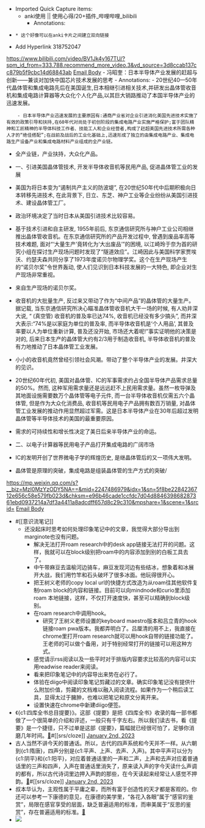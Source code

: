 - Imported Quick Capture items:
    - anki使用 || 使用心得/20+插件_哔哩哔哩_bilibili
        - Annotations:

*     * 这个好像可以在anki卡片之间建立双向链接

* Add Hyperlink 318752047



https://www.bilibili.com/video/BV1Jk4y167TU/?spm_id_from=333.788.recommend_more_video.3&vd_source=3d8ccab137cc879b5f9cbc14d68843ab [Email Body](https://files.todoist.com/xbzcSYT9zCorwQuXmuhWfPYnSxb5Ovr0clvFAAV_GlIJaTFrxEuk2EVNzLy-EjrA/by/21878347/as/file.html)
    - 冯昭奎：日本半导体产业发展的赶超与创新——兼谈对加快中国芯片技术发展的思考
        - Annotations:
        - 20世纪40—50年代晶体管和集成电路先后在美国诞生,日本相继引进相关技术,并研发出晶体管收音机和集成电路计算器等大众化个人化产品,以其巨大销路推动了本国半导体产业的迅速发展。

        - 日本半导体产业迅速发展的主要原因有:通商产业省对企业引进消化美国先进技术实施了有效的政策引导和扶持,在60年代对尚处于初创阶段的集成电路产业实施严格保护;富于团队精神和工匠精神的半导体科技工作者、技能工人和企业经营者,构成了赶超美国先进技术所需各种人才的“绝佳搭配”;在战前及战后的工业化基础上,迅速形成了独立的由集成电路产业、集成电路生产设备产业和集成电路材料产业组成的全产业链。

* 全产业链，产业扶持，大众化产品。

* 一、引进美国晶体管技术, 开发半导体收音机等民用产品, 促进晶体管工业的发展

* 美国为将日本变为“遏制共产主义的防波堤”, 在20世纪50年代中后期积极向日本转移先进技术, 在此背景下, 日立、东芝、神户工业等企业纷纷从美国引进技术、建设晶体管工厂。

* 政治环境决定了当时日本从美国引进技术比较容易。

* 基于技术引进和自主研发, 1955年前后, 东京通信研究所与神户工业公司相继推出晶体管收音机。在东京通信研究所的产品开发过程中, 曾遇到废品率高等技术难题, 面对“‘大量生产’竟转化为‘大出废品’”的困境, 以江崎玲于奈为首的研究小组在探讨生产现场问题时发现了“隧道效应”。江崎因此与美国科学家贾埃沃、约瑟夫森共同分享了1973年度诺贝尔物理学奖。这个在生产现场产生的“诺贝尔奖”令世界轰动, 使人们见识到日本科技发展的一大特色, 即企业对生产现场非常重视。

* 来自生产现场的诺贝尔奖。

* 收音机的大批量生产, 反过来又带动了作为“中间产品”的晶体管的大量生产。据记载, 当东京通信研究所决心瞄准晶体管收音机大干一场的时候, 有人劝井深大说, “ (真空管) 收音机的普及率已达74%, 收音机已经没有多少搞头”, 而井深大表示:“74%是以家庭为单位的普及率, 而半导体收音机是‘个人用品’, 其普及率要以人为单位重新计算, 普及还没开始, 市场还大着呢!”事实证明他的决策是对的, 后来日本生产的晶体管大约有2/3用于制造收音机, 半导体收音机的普及有力地推动了日本晶体管工业发展。

* 小小的收音机竟然曾经引领社会风潮。带动了整个半导体产业的发展。井深大的见识。

* 20世纪60年代初, 美国对晶体管、IC的军事需求约占全国半导体产品需求总量的50%。然而, 这种军用需求量还是远远赶不上民用需求量。虽然一枚导弹及其地面设施需要数万个晶体管等电子元件, 而一台半导体收音机仅需五六个晶体管, 但是作为大众化消费品, 收音机等民用电子产品拥有数百万销量, 对晶体管工业发展的推动作用显然超过军需。这是日本半导体产业在30年后超过发明晶体管等半导体技术的美国的最重要原因。

* 需求的可持续性和增长性决定了美日后来半导体产业的命运。

* 二、以电子计算器等民用电子产品打开集成电路的广阔市场

* IC的发明开创了世界微电子学的辉煌历史, 是继晶体管后的又一项伟大发明。

* 晶体管是原理的突破，集成电路是组装晶体管的生产方式的突破/



https://mp.weixin.qq.com/s?__biz=MzI0MzYzODY5NA==&mid=2247486979&idx=1&sn=5f8be2284236712e656c58e579fb023d&chksm=e96b46cade1ccfdc7d04d884639868287361ebd0937214a7df3a4411a8adcdff657d8c29c310&mpshare=1&scene=1&srcid= [Email Body](https://files.todoist.com/S-73veRxuhsGpdf551IETauSQWcy7gE_8rQEFQRUpPYN3idg_DhhDE0CgbCA5z5c/by/21878347/as/file.html)
- #[[意识流笔记]]
    - 还没起床时思考如何处理印象笔记中的文章，我觉得大部分导出到marginote也没有问题。 
        - 解决无法打开roam research中的desk app链接无法打开的问题。这样，我就可以在block级别把roam中的内容添加到别的白板工具去了。
        - 中午带麻豆去温榆河边骑车，麻豆发现河边有些结冰，想象着和冰展开大战，我们用竹竿和石头破坏了很多冰面。他玩得很开心。
        - 把王树义老师的copy local url的快捷方式改造为从roam往其他软件复制roam block的内容和链接。目前可以向mindnode和curio里添加roam 本地链接，这样，不仅打开速度快，甚至可以精确到block级别。
        - 在roam research中调用hook。
            - 研究了王树义老师设置的keyboard maestro版本和吕立青的hook链接roam pwa版本。我都弄明白了。吕厘清的用不上，我直接在chrome里打开roam research就可以用hook自带的链接功能了。王老师的可以做个备用，对于特别经常打开的链接可以用这种方式。
        - 感觉请示rss阅读以及一些平时对于排版内容要求比较高的内容可以实用readwise reader来阅读。
        - 看来把印象笔记中的内容导出来势在必行了。
        - 体验在diigo中阅读印象笔记剪藏过的文章。确实印象笔记没有提供什么附加价值，剪藏的文档难以融入阅读流程。如果作为一个稍后读工具，显得太过于臃肿，也难以把笔记和原文分离开来。
        - 设置快速在chrome中新建diigo便签。
- 《{c1:四库全书总目提要}》。这部《提要》是把《四库全书》收录的每一部书都做了一个很简单的介绍和评述，一般只有千字左右。所以我们读古书，看《提要》是一个捷径，只不过单是这部《提要》，篇幅就已经很可怕了，足够你消磨几年时间。[🍎](marginnote3app://note/DCD57BF1-7DCB-407B-A8B1-B2813545FBFB)#[[srs/cloze]]
[January 2nd, 2023](https://roamresearch.com/#/app/xinyiheng/page/01-02-2023)
- 古人当然不讲今天的普通话。所以，古代的四声系统和今天并不一样。从六朝到{c1:隋唐}，四声分别是{c1:平声、上声、去声、入声}。其中平声可以分为{c1:阴平}和{c1:阳平}，对应着普通话里的一声和二声，上声和去声对应着普通话里的三声和四声，入声在普通话里消失了，原来读入声的字今天读什么声调的都有，所以古代诗词里边押入声韵的那些，在今天读起来经常让人感觉不押韵。[🍎](marginnote3app://note/AB19DA76-D20E-49AA-B0BA-BA019FA9C4A1)#[[srs/cloze]]
[January 2nd, 2023](https://roamresearch.com/#/app/xinyiheng/page/01-02-2023)
- 叔本华认为，主观性属于平庸之辈，而所有富于创造性的天才都是客观的。你还可以参考一下康德的意见，在康德的美学里，“各花入各眼”属于“感官的鉴赏”，局限在感官享受的层面，缺乏普遍适用的标准，而审美属于“反思的鉴赏”，存在普遍适用的标准。[🍎](marginnote3app://note/4D21B8A5-3BA3-46BF-9A33-6EFA71D5A628)
- ![](https://firebasestorage.googleapis.com/v0/b/firescript-577a2.appspot.com/o/imgs%2Fapp%2Fxinyiheng%2FqIniqKQYcN.png?alt=media&token=ca4244b2-6960-4e88-95cb-6f6d2007144f)
